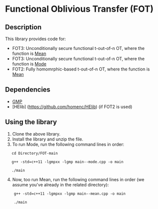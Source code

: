 # Functional Oblivious Transfer (FOT)
## Description
This library provides code for: 

  * FOT3: Unconditionally secure functional t-out-of-n OT, where the function is [Mean](https://github.com/anonymous2012000/FOT/blob/main/FOT3--mean.cpp)
  * FOT3: Unconditionally secure functional t-out-of-n OT, where the function is [Mode](https://github.com/anonymous2012000/FOT/blob/main/FOT3--mode.cpp)
  * FOT2: Fully homomrphic-based t-out-of-n OT, where the function is [Mean](https://github.com/anonymous2012000/FOT/blob/main/FOT2--mean.cpp)




## Dependencies

* [GMP](https://gmplib.org/)
* [HElib] (https://github.com/homenc/HElib) (if FOT2 is used)

## Using the library

1. Clone the above library.
2. Install the library and unzip the file.
3. To run Mode, run the following command lines in order:

 ```
    cd Directory/FOT-main

    g++ -std=c++11 -lgmpxx -lgmp main--mode.cpp -o main

    ./main
```
4. Now, too run Mean, run the following command lines in order (we assume you've already in the related directory):
   
```
    g++ -std=c++11 -lgmpxx -lgmp main--mean.cpp -o main
   
    ./main
```

   
       

      
